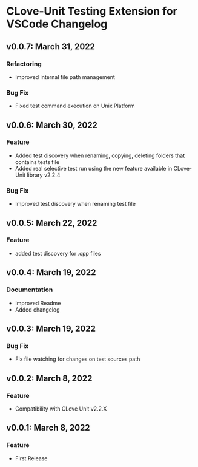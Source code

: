 # CLove-Unit Testing Extension for VSCode Changelog

## v0.0.7: March 31, 2022
### Refactoring
* Improved internal file path management 
### Bug Fix
* Fixed test command execution on Unix Platform

## v0.0.6: March 30, 2022
### Feature
* Added test discovery when renaming, copying, deleting folders that contains tests file
* Added real selective test run using the new feature available in CLove-Unit library v2.2.4
### Bug Fix
* Improved test discovery when renaming test file

## v0.0.5: March 22, 2022
### Feature
* added test discovery for .cpp files

## v0.0.4: March 19, 2022
### Documentation
* Improved Readme
* Added changelog

## v0.0.3: March 19, 2022
### Bug Fix
* Fix file watching for changes on test sources path

## v0.0.2: March 8, 2022
### Feature
* Compatibility with CLove Unit v2.2.X

## v0.0.1: March 8, 2022
### Feature
* First Release

